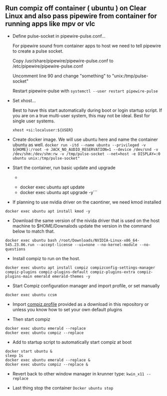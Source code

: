 ## Run compiz off container ( ubuntu ) on Clear Linux and also pass pipewire from container for running apps like mpv or vlc

- Define pulse-socket in pipewire-pulse.conf...
  
  For pipewire sound from container apps to host we need to tell pipewire to create a pulse socket.

  Copy /usr/share/pipewire/pipewire-pulse.conf to /etc/pipewire/pipewire-pulse.conf 

  Uncomment line 90 and change "something" to "unix:/tmp/pulse-socket" 

  Restart pipewire-pulse with ```systemctl --user restart pipewire-pulse```


- Set xhost...

  Best to have this start automatically during boot or login startup script.
  If you are on a true multi-user system, this may not be ideal. Best for single user systems. 

   ```xhost +si:localuser:${USER}```



- Create docker image. We will use ubuntu here and name the container ubuntu as well. 
    ```docker run -itd --name ubuntu --privileged -v ${HOME}:/root -e JACK_NO_AUDIO_RESERVATION=1 --device /dev/snd -v /dev/shm:/dev/shm:rw -v /tmp/pulse-socket --net=host -e DISPLAY=:0 ubuntu unix:/tmp/pulse-socket"```

- Start the container, run basic update and upgrade
  - ```docker start ubuntu
  - docker exec ubuntu apt update
  - docker exec ubuntu apt upgrade -y```

- If planning to use nvidia driver on the caontiner, we need kmod installed
```
docker exec ubuntu apt install kmod -y
```
- Download the same version of the nivida driver that is used on the host machine to $HOME/Downalods update the version in the command below to match that. 
```
docker exec ubuntu bash /root/Downloads/NVIDIA-Linux-x86_64-545.23.06.run --accept-license --ui=none --no-kernel-module --no-questions
```
- Install compiz to run on the host.

```
docker exec ubuntu apt install compiz compizconfig-settings-manager compiz-plugins compiz-plugins-default compiz-plugins-extra compiz-plugins-main emerald emerald-themes -y

```
- Start Compiz configuration manager and import profile, or set manually  
```
docker exec ubuntu ccsm
```
- Import [compiz.profile](compiz.profile) provided as a download in this repository or unless you know how to set your own default plugins 

- Then start compiz
```
docker exec ubuntu emerald --replace
docker exec ubuntu compiz --replace
```
- Add to startup script to automatically start compiz at boot
```#!/bin/bash
docker start ubuntu &
sleep 1s
docker exec ubuntu emerald --replace &
docker exec ubuntu compiz --replace &
```

- Revert back to other window manager
in krunner type: ```kwin_x11 --replace```

- Last thing stop the container
```Docker ubuntu stop```
